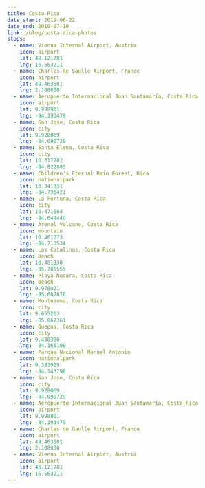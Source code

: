 ```yaml
---
title: Costa Rica
date_start: 2019-06-22
date_end: 2019-07-10
link: /blog/costa-rica-photos
stops:
  - name: Vienna Internal Airport, Austria
    icon: airport
    lat: 48.121781
    lng: 16.563211
  - name: Charles de Gaulle Airport, France
    icon: airport
    lat: 49.463581
    lng: 2.108030
  - name: Aeropuerto Internacional Juan Santamaría, Costa Rica
    icon: airport
    lat: 9.998901
    lng: -84.193479
  - name: San Jose, Costa Rica
    icon: city
    lat: 9.928069
    lng: -84.090729
  - name: Santa Elena, Costa Rica
    icon: city
    lat: 10.317782
    lng: -84.822883
  - name: Children's Eternal Rain Forest, Rica
    icon: nationalpark
    lat: 10.341331
    lng: -84.795421
  - name: La Fortuna, Costa Rica
    icon: city
    lat: 10.471684
    lng: -84.644440
  - name: Arenal Volcano, Costa Rica
    icon: mountain
    lat: 10.461273
    lng: -84.713534
  - name: Las Catalinas, Costa Rica
    icon: beach
    lat: 10.481330
    lng: -85.785555
  - name: Playa Nosara, Costa Rica
    icon: beach
    lat: 9.978021
    lng: -85.687878
  - name: Montezuma, Costa Rica
    icon: city
    lat: 9.655263
    lng: -85.067361
  - name: Quepos, Costa Rica
    icon: city
    lat: 9.430300
    lng: -84.165100
  - name: Parque Nacional Manuel Antonio
    icon: nationalpark
    lat: 9.383929
    lng: -84.143798
  - name: San Jose, Costa Rica
    icon: city
    lat: 9.928069
    lng: -84.090729
  - name: Aeropuerto Internacional Juan Santamaría, Costa Rica
    icon: airport
    lat: 9.998901
    lng: -84.193479
  - name: Charles de Gaulle Airport, France
    icon: airport
    lat: 49.463581
    lng: 2.108030
  - name: Vienna Internal Airport, Austria
    icon: airport
    lat: 48.121781
    lng: 16.563211
---
```

